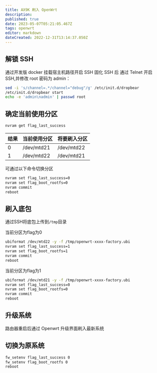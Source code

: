 ```yaml
---
title: AX9K 刷入 OpenWrt
description: 
published: true
date: 2023-05-07T05:21:05.467Z
tags: openwrt
editor: markdown
dateCreated: 2022-12-31T13:14:37.050Z
---
```


## 解锁 SSH

通过开发版 docker 挂载宿主机路径开启 SSH
固化 SSH 后 通过 Telnet 开启 SSH,并修改 root 密码为 admin：

```bash
sed -i 's/channel=.*/channel="debug"/g' /etc/init.d/dropbear
/etc/init.d/dropbear start
echo -e 'admin\nadmin' | passwd root
```

## 确定当前使用分区

```bash
nvram get flag_last_success
```

| 结果 | 当前使用分区 | 将要刷入分区 |
| ---- | ------------ | ------------ |
| 0    | /dev/mtd21   | /dev/mtd22   |
| 1    | /dev/mtd22   | /dev/mtd21   |

可通过以下命令切换分区

```bash
nvram set flag_last_success=0
nvram set flag_boot_rootfs=0
nvram commit
reboot
```


## 刷入底包

通过SSH将底包上传到`/tmp`目录

当前分区为flag为0
```bash
ubiformat /dev/mtd22 -y -f /tmp/openwrt-xxxx-factory.ubi
nvram set flag_last_success=1
nvram set flag_boot_rootfs=1
nvram commit
reboot
```

当前分区为flag为1
```bash
ubiformat /dev/mtd21 -y -f /tmp/openwrt-xxxx-factory.ubi
nvram set flag_last_success=0
nvram set flag_boot_rootfs=0
nvram commit
reboot
```

## 升级系统

路由器重启后通过 Openwrt 升级界面刷入最新系统

## 切换为原系统

```bash
fw_setenv flag_last_success 0
fw_setenv flag_boot_rootfs 0
reboot
```
